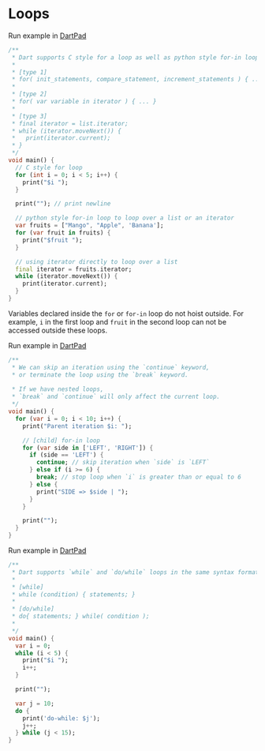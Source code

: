# Loops

Run example in [DartPad](https://dartpad.dev/?)

```dart
/**
 * Dart supports C style for a loop as well as python style for-in loops.
 *
 * [type 1]
 * for( init_statements, compare_statement, increment_statements ) { ... }
 *
 * [type 2]
 * for( var variable in iterator ) { ... }
 *
 * [type 3]
 * final iterator = list.iterator;
 * while (iterator.moveNext()) {
 *   print(iterator.current);
 * }
 */
void main() {
  // C style for loop
  for (int i = 0; i < 5; i++) {
    print("$i ");
  }

  print(""); // print newline

  // python style for-in loop to loop over a list or an iterator
  var fruits = ["Mango", "Apple", 'Banana'];
  for (var fruit in fruits) {
    print("$fruit ");
  }

  // using iterator directly to loop over a list
  final iterator = fruits.iterator;
  while (iterator.moveNext()) {
    print(iterator.current);
  }
}

```

Variables declared inside the `for` or `for-in` loop do not hoist outside. For example, `i` in the first loop and `fruit` in the second loop can not be accessed outside these loops.

Run example in [DartPad](https://dartpad.dev/?)

```dart
/**
 * We can skip an iteration using the `continue` keyword,
 * or terminate the loop using the `break` keyword.
 
 * If we have nested loops,
 * `break` and `continue` will only affect the current loop.
 */
void main() {
  for (var i = 0; i < 10; i++) {
    print("Parent iteration $i: ");

    // [child] for-in loop
    for (var side in ['LEFT', 'RIGHT']) {
      if (side == 'LEFT') {
        continue; // skip iteration when `side` is `LEFT`
      } else if (i >= 6) {
        break; // stop loop when `i` is greater than or equal to 6
      } else {
        print("SIDE => $side | ");
      }
    }

    print("");
  }
}

```

Run example in [DartPad](https://dartpad.dev/?)

```dart
/**
 * Dart supports `while` and `do/while` loops in the same syntax format of JavaScript.
 * 
 * [while]
 * while (condition) { statements; }
 *
 * [do/while]
 * do{ statements; } while( condition );
 *
 */
void main() {
  var i = 0;
  while (i < 5) {
    print("$i ");
    i++;
  }

  print("");

  var j = 10;
  do {
    print('do-while: $j');
    j++;
  } while (j < 15);
}

```
